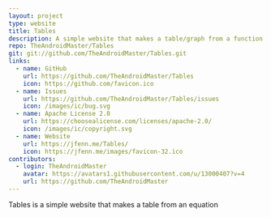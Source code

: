 ```yaml
---
layout: project
type: website
title: Tables
description: A simple website that makes a table/graph from a function.
repo: TheAndroidMaster/Tables
git: git://github.com/TheAndroidMaster/Tables.git
links:
  - name: GitHub
    url: https://github.com/TheAndroidMaster/Tables
    icon: https://github.com/favicon.ico
  - name: Issues
    url: https://github.com/TheAndroidMaster/Tables/issues
    icon: /images/ic/bug.svg
  - name: Apache License 2.0
    url: https://choosealicense.com/licenses/apache-2.0/
    icon: /images/ic/copyright.svg
  - name: Website
    url: https://jfenn.me/Tables/
    icon: https://jfenn.me/images/favicon-32.ico
contributors:
  - login: TheAndroidMaster
    avatar: https://avatars1.githubusercontent.com/u/13000407?v=4
    url: https://github.com/TheAndroidMaster
---
```


Tables is a simple website that makes a table from an equation
